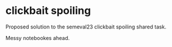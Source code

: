 # clickbait spoiling
Proposed solution to the semeval23 clickbait spoiling shared task.

Messy notebookes ahead.
